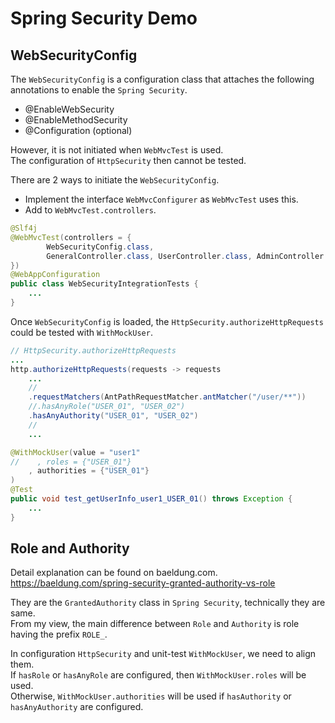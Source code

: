 # Spring Security Demo

## WebSecurityConfig
The `WebSecurityConfig` is a configuration class that attaches the following annotations to enable the `Spring Security`.  
- @EnableWebSecurity
- @EnableMethodSecurity
- @Configuration (optional)

However, it is not initiated when `WebMvcTest` is used.  
The configuration of `HttpSecurity` then cannot be tested.  

There are 2 ways to initiate the `WebSecurityConfig`.
- Implement the interface `WebMvcConfigurer` as `WebMvcTest` uses this.
- Add to `WebMvcTest.controllers`.

```java
@Slf4j
@WebMvcTest(controllers = {
        WebSecurityConfig.class,
        GeneralController.class, UserController.class, AdminController.class
})
@WebAppConfiguration
public class WebSecurityIntegrationTests {
    ...
}
```

Once `WebSecurityConfig` is loaded, the `HttpSecurity.authorizeHttpRequests` could be tested with `WithMockUser`.  
```java
// HttpSecurity.authorizeHttpRequests
...
http.authorizeHttpRequests(requests -> requests
    ...
    //
    .requestMatchers(AntPathRequestMatcher.antMatcher("/user/**"))
    //.hasAnyRole("USER_01", "USER_02")
    .hasAnyAuthority("USER_01", "USER_02")
    //
    ...
```
```java
@WithMockUser(value = "user1"
//    , roles = {"USER_01"}
    , authorities = {"USER_01"}
)
@Test
public void test_getUserInfo_user1_USER_01() throws Exception {
    ...
}
```


## Role and Authority
Detail explanation can be found on baeldung.com.  
https://baeldung.com/spring-security-granted-authority-vs-role  

They are the `GrantedAuthority` class in `Spring Security`, technically they are same.  
From my view, the main difference between `Role` and `Authority` is role having the prefix `ROLE_`.  

In configuration `HttpSecurity` and unit-test `WithMockUser`, we need to align them.  
If `hasRole` or `hasAnyRole` are configured, then `WithMockUser.roles` will be used.  
Otherwise, `WithMockUser.authorities` will be used if `hasAuthority` or `hasAnyAuthority` are configured.  


